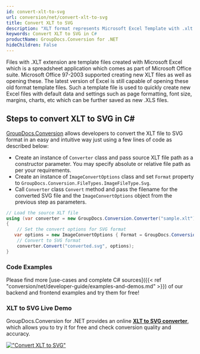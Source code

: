 ```yaml
---
id: convert-xlt-to-svg
url: conversion/net/convert-xlt-to-svg
title: Convert XLT to SVG
description: "XLT format represents Microsoft Excel Template with .xlt extension. Learn how to convert XLT to SVG file programmatically in C# language using GroupDocs.Conversion for .NET library."
keywords: Convert XLT to SVG in C#
productName: GroupDocs.Conversion for .NET
hideChildren: False
---
```


Files with .XLT extension are template files created with Microsoft Excel which is a spreadsheet application which comes as part of Microsoft Office suite. Microsoft Office 97-2003 supported creating new XLT files as well as opening these. The latest version of Excel is still capable of opening these old format template files. Such a template file is used to quickly create new Excel files with default data and settings such as page formatting, font size, margins, charts, etc which can be further saved as new .XLS files.

## Steps to convert XLT to SVG in C#

[GroupDocs.Conversion](https://products.groupdocs.com/conversion/net) allows developers to convert the XLT file to SVG format in an easy and intuitive way just using a few lines of code as described below:

* Create an instance of `Converter` class and pass source XLT file path as a constructor parameter. You may specify absolute or relative file path as per your requirements. 
* Create an instance of `ImageConvertOptions` class and set `Format` property to `GroupDocs.Conversion.FileTypes.ImageFileType.Svg`.
* Call `Converter` class `Convert` method and pass the filename for the converted SVG file and the `ImageConvertOptions` object from the previous step as parameters.

```csharp
// Load the source XLT file
using (var converter = new GroupDocs.Conversion.Converter("sample.xlt"))
{
    // Set the convert options for SVG format
   var options = new ImageConvertOptions { Format = GroupDocs.Conversion.FileTypes.ImageFileType.Svg };
    // Convert to SVG format
    converter.Convert("converted.svg", options);
}
```

### Code Examples

Please find more [use-cases and complete C# sources]({{< ref "conversion/net/developer-guide/examples-and-demos.md" >}}) of our backend and frontend examples and try them for free!

### XLT to SVG Live Demo

GroupDocs.Conversion for .NET provides an online [**XLT to SVG converter**](https://products.groupdocs.app/conversion/xlt-to-svg), which allows you to try it for free and check conversion quality and accuracy.

[!["Convert XLT to SVG"](conversion/net/images/convert-to-svg/convert-xlt-to-svg.png)](https://products.groupdocs.app/conversion/xlt-to-svg)